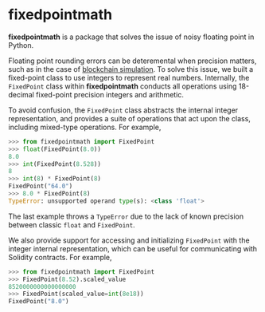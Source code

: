 # fixedpointmath
**fixedpointmath** is a package that solves the issue of noisy floating point in Python. 

Floating point rounding errors can be deteremental when precision matters, such as in the case of [blockchain simulation](https://github.com/delvtech/elf-simulations). To solve this issue, we built a fixed-point class to use integers to represent real numbers. Internally, the `FixedPoint` class within **fixedpointmath** conducts all operations using 18-decimal fixed-point precision integers and arithmetic.

To avoid confusion, the `FixedPoint` class abstracts the internal integer representation, and provides a suite of operations that act upon the class, including mixed-type operations. For example, 

```python
>>> from fixedpointmath import FixedPoint
>>> float(FixedPoint(8.0))
8.0
>>> int(FixedPoint(8.528))
8
>>> int(8) * FixedPoint(8)
FixedPoint("64.0")
>>> 8.0 * FixedPoint(8)
TypeError: unsupported operand type(s): <class 'float'>
```

The last example throws a `TypeError` due to the lack of known precision between classic `float` and `FixedPoint`.

We also provide support for accessing and initializing `FixedPoint` with the integer internal representation, which can be useful for communicating with Solidity contracts. For example,

```python
>>> from fixedpointmath import FixedPoint
>>> FixedPoint(8.52).scaled_value
8520000000000000000
>>> FixedPoint(scaled_value=int(8e18))
FixedPoint("8.0")
```